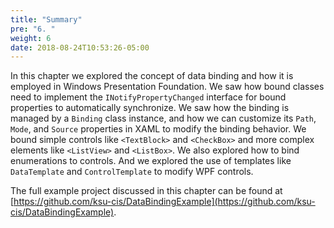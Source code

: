 ```yaml
---
title: "Summary"
pre: "6. "
weight: 6
date: 2018-08-24T10:53:26-05:00
---
```


In this chapter we explored the concept of data binding and how it is employed in Windows Presentation Foundation.  We saw how bound classes need to implement the `INotifyPropertyChanged` interface for bound properties to automatically synchronize. We saw how the binding is managed by a `Binding` class instance, and how we can customize its `Path`, `Mode`, and `Source` properties in XAML to modify the binding behavior.  We bound simple controls like `<TextBlock>` and `<CheckBox>` and more complex elements like `<ListView>` and `<ListBox>`.  We also explored how to bind enumerations to controls. And we explored the use of templates like `DataTemplate` and `ControlTemplate` to modify WPF controls.

The full example project discussed in this chapter can be found at [https://github.com/ksu-cis/DataBindingExample](https://github.com/ksu-cis/DataBindingExample).